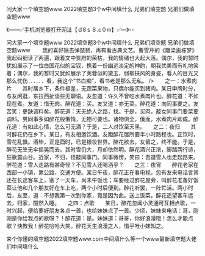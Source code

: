 问大家一个填空题www
2022填空题3个w中间填什么
兄弟们填空题
兄弟们做填空题www


《——✅手机浏览器打开网沚【ｄ8ｓ８.c０m】✅—》--

问大家一个填空题www
2022填空题3个w中间填什么
兄弟们填空题
兄弟们做填空题www
　　我的喜好除去弹琵琶，再有看古典文艺。曹雪芹的《雕梁画栋梦》我起码细读了两遍，跟着文中贾府的荣枯，我的情绪也大起大落。偶尔，我的暂时犹如展示了一位白国花似的宝钗，携着一份幽远淡定的神韵，朝我优美而有礼地笑着；偶尔，我的暂时又犹如展示了芙蓉似的黛玉，弱柳扶风的身姿，看人的目光又那么忧伤．．．．．．看，我这个“书白痴”，看书老是那么无私。
/>　　之一：水煮肉片　　其时居乡下，条件极差，无蔬菜果物，只偶尔能买到猪肉。某日申牌时分，与友闲逛，东拉西扯谈些无聊语。友忽道：许久不曾吃水煮肉片也。醉花道：不如现在煮。友道：惜无肉。醉花道：买。友又道：亦无菜。醉花道：向同事要之。友苦笑：更缺调料矣。醉花道：天无绝人之路，找。于是，买肉，敲女同事门要菜要调料。男同事多如醉花般懒惰，无物可要也。诸物俱全，俄而，水煮肉片即成。醉花道：有如此心情，怎么可无酒？于是，二人对饮至天黑。　　之二：夜归　　其时醉花仍在乡下。某日，有友相邀饮酒。友距醉花居所要半小时路程也。正饮时，雪花乱飘。酒毕，正是酉时，已是银妆世界。醉花欲去，友留之，终不能。于是，醉花无笠无伞摇晃而去。其时雪仍大，月却依然明。醉花酒兴正浓，脚踏两行诗，狂歌震山谷。近家，不归，径敲同事门。同事微愣，笑曰：吾道雪人也走起路来。醉花道：雪人走路有甚奇怪？不见雪人还喝酒乎？　　之三：夜宵　　醉花老家在西部一小镇，靠公路，交通方便。某日午夜，醉花正在看电视，忽有友来电话言其还在长途客车上，塞了一天车，尚未午饭也；车要经过醉花屋旁，叫醉花准备好饭菜让他和几个朋友好在车上吃，两个小时后便到。醉花听罢，一阵忙活。两小时后，友至，道：不想我第一次到你家，竟是因为此。送上饭菜，醉花遥望客车远去，归家，酣然入睡。　　之四：点歌　　某日，醉花忽闻小灵通可互相点歌，一时兴起，便给要好朋友各点一首，也给妹妹点了一首。少顷，妹妹来电话：哥，刚刚是你给我点的歌呀？！醉花道：是。妹妹道：哥哥，你好浪漫哦！怎么才能点歌？快教我！醉花哈哈大笑。醉花天生浪漫之人，惜乎唯小妹知之。





来个你懂的填空题2022填空题www.com中间填什么等一个www最新填空题大佬们中间填什么
